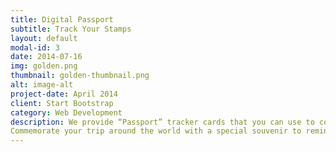 ```yaml
---
title: Digital Passport
subtitle: Track Your Stamps
layout: default
modal-id: 3
date: 2014-07-16
img: golden.png
thumbnail: golden-thumbnail.png
alt: image-alt
project-date: April 2014
client: Start Bootstrap
category: Web Development
description: We provide “Passport” tracker cards that you can use to collect stamps from the restaurants you visit.
Commemorate your trip around the world with a special souvenir to remind you of your journey! We also provided a digital passport version that allows you to link your phone number and unique stamp IDs found at PON restaurants to easily access your Passport anytime and anywhere.
---
```

